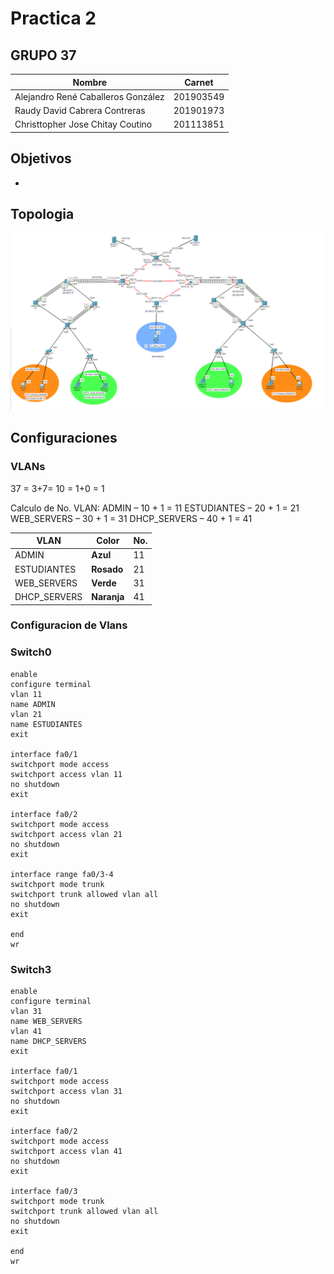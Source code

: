 # Practica 2

## GRUPO 37

| Nombre                                 | Carnet      |
|----------------------------------------|-------------|
| Alejandro René Caballeros González     | 201903549   |
| Raudy David Cabrera Contreras	         | 201901973   |
| Christtopher Jose Chitay Coutino       | 201113851   |


## Objetivos

- 

## Topologia
![imagen](img/topologia.png)


## Configuraciones

### VLANs
37 = 3+7= 10 = 1+0 = 1

Calculo de No. VLAN: 
ADMIN – 10 + 1 = 11
ESTUDIANTES – 20 + 1 = 21
WEB_SERVERS – 30 + 1 = 31
DHCP_SERVERS – 40 + 1 = 41


| **VLAN** | **Color**         | **No.**       | 
|--------------------|--------------------|----------------------|
| ADMIN | **Azul**  | 11    | 
| ESTUDIANTES | **Rosado** | 21   | 
|  WEB_SERVERS | **Verde** | 31    |
| DHCP_SERVERS | **Naranja** | 41    |


### Configuracion de Vlans
 
### Switch0
```
enable
configure terminal
vlan 11
name ADMIN
vlan 21
name ESTUDIANTES
exit

interface fa0/1
switchport mode access
switchport access vlan 11
no shutdown
exit

interface fa0/2 
switchport mode access
switchport access vlan 21
no shutdown
exit

interface range fa0/3-4  
switchport mode trunk
switchport trunk allowed vlan all  
no shutdown
exit

end
wr
```

### Switch3
```
enable
configure terminal
vlan 31
name WEB_SERVERS
vlan 41
name DHCP_SERVERS
exit

interface fa0/1
switchport mode access
switchport access vlan 31
no shutdown
exit

interface fa0/2 
switchport mode access
switchport access vlan 41
no shutdown
exit

interface fa0/3
switchport mode trunk
switchport trunk allowed vlan all  
no shutdown
exit

end
wr
```